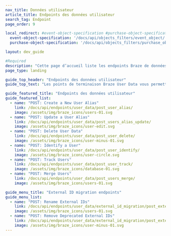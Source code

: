 ```yaml
---
nav_title: Données utilisateur
article_title: Endpoints des données utilisateur
search_tag: Endpoint
page_order: 9

local_redirect: #event-object-specification #purchase-object-specification
  event-object-specification: '/docs/api/objects_filters/event_object/'
  purchase-object-specification: '/docs/api/objects_filters/purchase_object/'

layout: dev_guide

#Required
description: "Cette page d’accueil liste les endpoints Braze de données utilisateur."
page_type: landing

guide_top_header: "Endpoints des données utilisateur"
guide_top_text: "Les points de terminaison Braze User Data vous permettent de suivre les informations sur vos utilisateurs en enregistrant des données sur vos utilisateurs provenant de l’extérieur de votre application mobile. Vous pouvez également utiliser cette API pour supprimer des utilisateurs à des fins de test ou à d’autres fins. <br> <br> Tous les points de terminaison d’API ont une limite de charge utile de données de 4 MO. Toute tentative de publier plus de 4 Mo de données échouera avec une entité de requête HTTP 413 trop grande. <br> <br> Les exemples de cette section contiennent l’URL https://rest.iad-01.braze.com, mais vous devrez peut-être utiliser une URL d’endpoint différente (par exemple, si vous êtes hébergé dans le centre de données Braze EU ou si vous disposez d’une installation Braze dédiée). Votre gestionnaire du succès des clients Braze vous informera si vous devez utiliser une URL d’endpoint différente."

guide_featured_title: "Endpoints des données utilisateur"
guide_featured_list:
  - name: "POST: Create a New User Alias"
    link: /docs/api/endpoints/user_data/post_user_alias/
    image: /assets/img/braze_icons/users-01.svg
  - name: "POST: Update a User Alias"
    link: /docs/api/endpoints/user_data/post_users_alias_update/
    image: /assets/img/braze_icons/user-edit.svg
  - name: "POST: Delete User Data"
    link: /docs/api/endpoints/user_data/post_user_delete/
    image: /assets/img/braze_icons/user-minus-01.svg
  - name: "POST: Identify a User"
    link: /docs/api/endpoints/user_data/post_user_identify/
    image: /assets/img/braze_icons/user-circle.svg
  - name: "POST: Track Users"
    link: /docs/api/endpoints/user_data/post_user_track/
    image: /assets/img/braze_icons/database-01.svg
  - name: "POST: Merge Users"
    link: /docs/api/endpoints/user_data/post_users_merge/
    image: /assets/img/braze_icons/users-01.svg

guide_menu_title: "External ID migration endpoints"
guide_menu_list:
  - name: "POST: Rename External IDs"
    link: /docs/api/endpoints/user_data/external_id_migration/post_external_ids_rename/
    image: /assets/img/braze_icons/users-01.svg
  - name: "POST: Remove Deprecated External IDs"
    link: /docs/api/endpoints/user_data/external_id_migration/post_external_ids_remove/
    image: /assets/img/braze_icons/user-minus-01.svg
---
```

